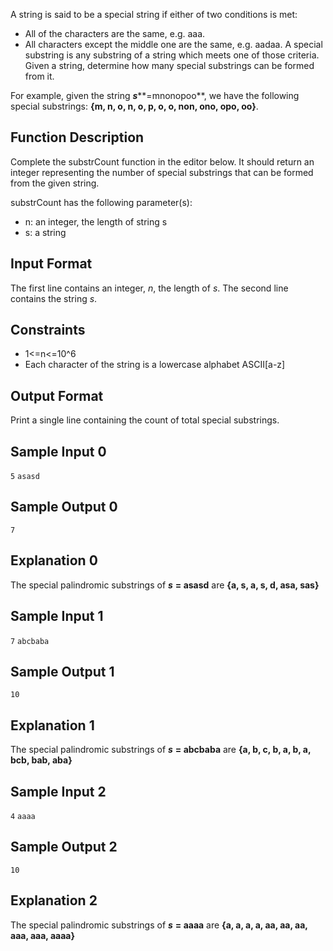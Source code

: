 A string is said to be a special string if either of two conditions is met:

*	All of the characters are the same, e.g. aaa.
*	All characters except the middle one are the same, e.g. aadaa.
A special substring is any substring of a string which meets one of those criteria. Given a string, determine how many special substrings can be formed from it.

For example, given the string ***s*****=mnonopoo**, we have the following special substrings: **{m, n, o, n, o, p, o, o, non, ono, opo, oo}**.
## Function Description
Complete the substrCount function in the editor below. It should return an integer representing the number of special substrings that can be formed from the given string.

substrCount has the following parameter(s):
*	n: an integer, the length of string s
*	s: a string

## Input Format
The first line contains an integer, *n*, the length of *s*.
The second line contains the string *s*.

## Constraints
*	1<=n<=10^6
*	Each character of the string is a lowercase alphabet ASCII[a-z]

## Output Format
Print a single line containing the count of total special substrings.

## Sample Input 0
```5```
```asasd```

## Sample Output 0
```7```

## Explanation 0
The special palindromic substrings of ***s*** **= asasd** are **{a, s, a, s, d, asa, sas}**

## Sample Input 1
```7```
```abcbaba```

## Sample Output 1
```10```

## Explanation 1
The special palindromic substrings of ***s*** **= abcbaba** are **{a, b, c, b, a, b, a, bcb, bab, aba}**

## Sample Input 2
```4```
```aaaa```

## Sample Output 2
```10```

## Explanation 2
The special palindromic substrings of ***s*** **= aaaa** are **{a, a, a, a, aa, aa, aa, aaa, aaa, aaaa}**
